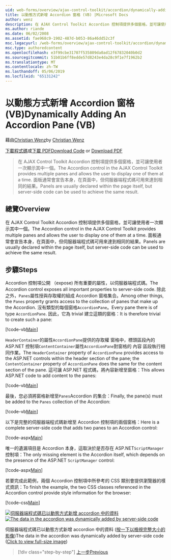 ```yaml
---
uid: web-forms/overview/ajax-control-toolkit/accordion/dynamically-adding-an-accordion-pane-vb
title: 以動態方式新增 Accordion 窗格 (VB) |Microsoft Docs
author: wenz
description: 在 AJAX Control Toolkit Accordion 控制項提供多個窗格，並可讓使用者一次顯示其中一個。 面板通常宣告 w...
ms.author: riande
ms.date: 06/02/2008
ms.assetid: fae968c9-1902-487d-b053-86a46dd52c3f
msc.legacyurl: /web-forms/overview/ajax-control-toolkit/accordion/dynamically-adding-an-accordion-pane-vb
msc.type: authoredcontent
ms.openlocfilehash: e3f99cbe31707f535809da0ad12f67832040b0d2
ms.sourcegitcommit: 51b01b6ff8edde57d8243e4da28c9f1e7f1962b2
ms.translationtype: MT
ms.contentlocale: zh-TW
ms.lasthandoff: 05/06/2019
ms.locfileid: "65131242"
---
```

# <a name="dynamically-adding-an-accordion-pane-vb"></a><span data-ttu-id="4f1a7-104">以動態方式新增 Accordion 窗格 (VB)</span><span class="sxs-lookup"><span data-stu-id="4f1a7-104">Dynamically Adding An Accordion Pane (VB)</span></span>

<span data-ttu-id="4f1a7-105">藉由[Christian Wenz](https://github.com/wenz)</span><span class="sxs-lookup"><span data-stu-id="4f1a7-105">by [Christian Wenz](https://github.com/wenz)</span></span>

<span data-ttu-id="4f1a7-106">[下載程式碼](http://download.microsoft.com/download/5/6/d/56d50cef-2011-4c8f-9891-7edc6dc57df9/Accordion2.vb.zip)或[下載 PDF](http://download.microsoft.com/download/6/7/1/6718d452-ff89-4d3f-a90e-c74ec2d636a3/accordion2VB.pdf)</span><span class="sxs-lookup"><span data-stu-id="4f1a7-106">[Download Code](http://download.microsoft.com/download/5/6/d/56d50cef-2011-4c8f-9891-7edc6dc57df9/Accordion2.vb.zip) or [Download PDF](http://download.microsoft.com/download/6/7/1/6718d452-ff89-4d3f-a90e-c74ec2d636a3/accordion2VB.pdf)</span></span>

> <span data-ttu-id="4f1a7-107">在 AJAX Control Toolkit Accordion 控制項提供多個窗格，並可讓使用者一次顯示其中一個。</span><span class="sxs-lookup"><span data-stu-id="4f1a7-107">The Accordion control in the AJAX Control Toolkit provides multiple panes and allows the user to display one of them at a time.</span></span> <span data-ttu-id="4f1a7-108">面板通常會宣告本身，在頁面中，但伺服器端程式碼可用來達到相同的結果。</span><span class="sxs-lookup"><span data-stu-id="4f1a7-108">Panels are usually declared within the page itself, but server-side code can be used to achieve the same result.</span></span>

## <a name="overview"></a><span data-ttu-id="4f1a7-109">總覽</span><span class="sxs-lookup"><span data-stu-id="4f1a7-109">Overview</span></span>

<span data-ttu-id="4f1a7-110">在 AJAX Control Toolkit Accordion 控制項提供多個窗格，並可讓使用者一次顯示其中一個。</span><span class="sxs-lookup"><span data-stu-id="4f1a7-110">The Accordion control in the AJAX Control Toolkit provides multiple panes and allows the user to display one of them at a time.</span></span> <span data-ttu-id="4f1a7-111">面板通常會宣告本身，在頁面中，但伺服器端程式碼可用來達到相同的結果。</span><span class="sxs-lookup"><span data-stu-id="4f1a7-111">Panels are usually declared within the page itself, but server-side code can be used to achieve the same result.</span></span>

## <a name="steps"></a><span data-ttu-id="4f1a7-112">步驟</span><span class="sxs-lookup"><span data-stu-id="4f1a7-112">Steps</span></span>

<span data-ttu-id="4f1a7-113">Accordion 控制項公開 （expose) 所有重要的屬性，以伺服器端程式碼。</span><span class="sxs-lookup"><span data-stu-id="4f1a7-113">The Accordion control exposes all important properties to server-side code.</span></span> <span data-ttu-id="4f1a7-114">除此之外，`Panes`屬性授與存取權的組成 Accordion 窗格集合。</span><span class="sxs-lookup"><span data-stu-id="4f1a7-114">Among other things, the `Panes` property grants access to the collection of panes that make up the Accordion.</span></span> <span data-ttu-id="4f1a7-115">沒有類型的每個窗格`AccordionPane`。</span><span class="sxs-lookup"><span data-stu-id="4f1a7-115">Every pane there is of type `AccordionPane`.</span></span> <span data-ttu-id="4f1a7-116">因此，它為 trivial 建立這類的窗格：</span><span class="sxs-lookup"><span data-stu-id="4f1a7-116">It is therefore trivial to create such a pane:</span></span>

[!code-vb[Main](dynamically-adding-an-accordion-pane-vb/samples/sample1.vb)]

<span data-ttu-id="4f1a7-117">`HeaderContainer`的屬性`AccordionPane`提供的存取權 窗格中，標頭區段內的 ASP.NET 控制項`ContentContainer`屬性`AccordionPane`對窗格的 內容 區段執行相同作業。</span><span class="sxs-lookup"><span data-stu-id="4f1a7-117">The `HeaderContainer` property of `AccordionPane` provides access to the ASP.NET controls within the header section of the pane; the `ContentContainer` property of `AccordionPane` does the same for the content section of the pane.</span></span> <span data-ttu-id="4f1a7-118">這可讓 ASP.NET 程式碼，將內容新增至窗格：</span><span class="sxs-lookup"><span data-stu-id="4f1a7-118">This allows ASP.NET code to add content to the panes:</span></span>

[!code-vb[Main](dynamically-adding-an-accordion-pane-vb/samples/sample2.vb)]

<span data-ttu-id="4f1a7-119">最後，您必須將窗格新增至`Panes`Accordion 的集合：</span><span class="sxs-lookup"><span data-stu-id="4f1a7-119">Finally, the pane(s) must be added to the `Panes` collection of the Accordion:</span></span>

[!code-vb[Main](dynamically-adding-an-accordion-pane-vb/samples/sample3.vb)]

<span data-ttu-id="4f1a7-120">以下是完整的伺服器端程式碼新增至 Accordion 控制項的兩個窗格：</span><span class="sxs-lookup"><span data-stu-id="4f1a7-120">Here is a complete server-side code that adds two panes to an Accordion control:</span></span>

[!code-aspx[Main](dynamically-adding-an-accordion-pane-vb/samples/sample4.aspx)]

<span data-ttu-id="4f1a7-121">唯一的遺漏項目是 Accordion 本身，這取決於是否存在 ASP.NET`ScriptManager`控制項：</span><span class="sxs-lookup"><span data-stu-id="4f1a7-121">The only missing element is the Accordion itself, which depends on the presence of the ASP.NET `ScriptManager` control:</span></span>

[!code-aspx[Main](dynamically-adding-an-accordion-pane-vb/samples/sample5.aspx)]

<span data-ttu-id="4f1a7-122">若要完成此範例，兩個 Accordion 控制項中所參考的 CSS 類別會提供瀏覽器的樣式資訊：</span><span class="sxs-lookup"><span data-stu-id="4f1a7-122">To finish the example, the two CSS classes referenced in the Accordion control provide style information for the browser:</span></span>

[!code-css[Main](dynamically-adding-an-accordion-pane-vb/samples/sample6.css)]

<span data-ttu-id="4f1a7-123">[![伺服器端程式碼已以動態方式新增 accordion 中的資料](dynamically-adding-an-accordion-pane-vb/_static/image2.png)](dynamically-adding-an-accordion-pane-vb/_static/image1.png)</span><span class="sxs-lookup"><span data-stu-id="4f1a7-123">[![The data in the accordion was dynamically added by server-side code](dynamically-adding-an-accordion-pane-vb/_static/image2.png)](dynamically-adding-an-accordion-pane-vb/_static/image1.png)</span></span>

<span data-ttu-id="4f1a7-124">伺服器端程式碼已以動態方式新增 accordion 中的資料 ([按一下以檢視完整大小的影像](dynamically-adding-an-accordion-pane-vb/_static/image3.png))</span><span class="sxs-lookup"><span data-stu-id="4f1a7-124">The data in the accordion was dynamically added by server-side code ([Click to view full-size image](dynamically-adding-an-accordion-pane-vb/_static/image3.png))</span></span>

> [!div class="step-by-step"]
> [<span data-ttu-id="4f1a7-125">上一步</span><span class="sxs-lookup"><span data-stu-id="4f1a7-125">Previous</span></span>](databinding-to-an-accordion-vb.md)
